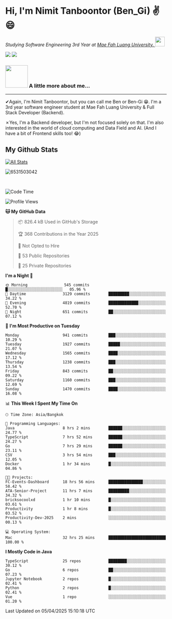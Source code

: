 # Hi, I'm Nimit Tanboontor (Ben_Gi) ✌😄
<p><em>Studying Software Engineering 3rd Year at <a href="https://en.mfu.ac.th/home.html"> Mae Fah Luang University.
</a><img src="https://media.giphy.com/media/WUlplcMpOCEmTGBtBW/giphy.gif" width="30"> </em></p>


[![](https://img.shields.io/badge/linkedin-%230077B5.svg?style=for-the-badge&logo=linkedin)]([https://www.linkedin.com/in/thanaphoom-babparn/](https://www.linkedin.com/in/nimit-tanbooutor-798139246/))
[![](https://img.shields.io/badge/Medium-12100E?style=for-the-badge&logo=medium&logoColor=white)](https://medium.com/@nimittanbooutor)

### <img src="https://media.giphy.com/media/VgCDAzcKvsR6OM0uWg/giphy.gif" width="70"> A little more about me...  

<hr> <!-- Horizontal line -->

&#10004;Again, I'm Nimit Tanboontor, but you can call me Ben or Ben-Gi 😁. I'm a 3rd year software engineer student at Mae Fah Luang University & Full Stack Developer (Backend).

&#10007;Yes, I'm a Backend developer, but I'm not focused solely on that. I'm also interested in the world of cloud computing and Data Field and AI. (And I have a bit of Frontend skills too! 😂)


## My Github Stats

[![All Stats](https://github-readme-stats.vercel.app/api?username=6531503042&show_icons=true&theme=algolia)](https://github.com/6531503042)

<p><img align="center" src="https://github-readme-streak-stats.herokuapp.com/?user=6531503042&" alt="6531503042" /></p>

<br />


<!--START_SECTION:waka-->
![Code Time](http://img.shields.io/badge/Code%20Time-448%20hrs%2025%20mins-blue)

![Profile Views](http://img.shields.io/badge/Profile%20Views-3-blue)

**🐱 My GitHub Data** 

> 📦 826.4 kB Used in GitHub's Storage 
 > 
> 🏆 368 Contributions in the Year 2025
 > 
> 🚫 Not Opted to Hire
 > 
> 📜 53 Public Repositories 
 > 
> 🔑 25 Private Repositories 
 > 
**I'm a Night 🦉** 

```text
🌞 Morning                545 commits         █░░░░░░░░░░░░░░░░░░░░░░░░   05.96 % 
🌆 Daytime                3129 commits        █████████░░░░░░░░░░░░░░░░   34.22 % 
🌃 Evening                4819 commits        █████████████░░░░░░░░░░░░   52.70 % 
🌙 Night                  651 commits         ██░░░░░░░░░░░░░░░░░░░░░░░   07.12 % 
```
📅 **I'm Most Productive on Tuesday** 

```text
Monday                   941 commits         ███░░░░░░░░░░░░░░░░░░░░░░   10.29 % 
Tuesday                  1927 commits        █████░░░░░░░░░░░░░░░░░░░░   21.07 % 
Wednesday                1565 commits        ████░░░░░░░░░░░░░░░░░░░░░   17.12 % 
Thursday                 1238 commits        ███░░░░░░░░░░░░░░░░░░░░░░   13.54 % 
Friday                   843 commits         ██░░░░░░░░░░░░░░░░░░░░░░░   09.22 % 
Saturday                 1160 commits        ███░░░░░░░░░░░░░░░░░░░░░░   12.69 % 
Sunday                   1470 commits        ████░░░░░░░░░░░░░░░░░░░░░   16.08 % 
```


📊 **This Week I Spent My Time On** 

```text
🕑︎ Time Zone: Asia/Bangkok

💬 Programming Languages: 
Java                     8 hrs 2 mins        ██████░░░░░░░░░░░░░░░░░░░   24.77 % 
TypeScript               7 hrs 52 mins       ██████░░░░░░░░░░░░░░░░░░░   24.27 % 
Go                       7 hrs 29 mins       ██████░░░░░░░░░░░░░░░░░░░   23.11 % 
CSV                      3 hrs 54 mins       ███░░░░░░░░░░░░░░░░░░░░░░   12.05 % 
Docker                   1 hr 34 mins        █░░░░░░░░░░░░░░░░░░░░░░░░   04.86 % 

🐱‍💻 Projects: 
FC-Events-Dashboard      18 hrs 56 mins      ███████████████░░░░░░░░░░   58.42 % 
ATA-Senior-Project       11 hrs 7 mins       █████████░░░░░░░░░░░░░░░░   34.32 % 
bricksocoolxd            1 hr 10 mins        █░░░░░░░░░░░░░░░░░░░░░░░░   03.61 % 
Productivity             1 hr 8 mins         █░░░░░░░░░░░░░░░░░░░░░░░░   03.52 % 
Productivity-Dev-2025    2 mins              ░░░░░░░░░░░░░░░░░░░░░░░░░   00.13 % 

💻 Operating System: 
Mac                      32 hrs 25 mins      █████████████████████████   100.00 % 
```

**I Mostly Code in Java** 

```text
TypeScript               25 repos            ████████░░░░░░░░░░░░░░░░░   30.12 % 
Go                       6 repos             ██░░░░░░░░░░░░░░░░░░░░░░░   07.23 % 
Jupyter Notebook         2 repos             █░░░░░░░░░░░░░░░░░░░░░░░░   02.41 % 
Python                   2 repos             █░░░░░░░░░░░░░░░░░░░░░░░░   02.41 % 
Vue                      1 repo              ░░░░░░░░░░░░░░░░░░░░░░░░░   01.20 % 
```




 Last Updated on 05/04/2025 15:10:18 UTC
<!--END_SECTION:waka-->
